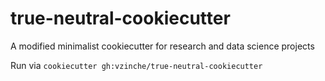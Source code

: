 # true-neutral-cookiecutter
A modified minimalist cookiecutter for research and data science projects

Run via `cookiecutter gh:vzinche/true-neutral-cookiecutter`
